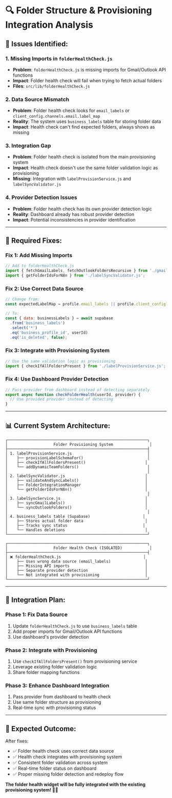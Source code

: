 # 🔍 **Folder Structure & Provisioning Integration Analysis**

## 🚨 **Issues Identified:**

### **1. Missing Imports in `folderHealthCheck.js`**
- **Problem**: `folderHealthCheck.js` is missing imports for Gmail/Outlook API functions
- **Impact**: Folder health check will fail when trying to fetch actual folders
- **Files**: `src/lib/folderHealthCheck.js`

### **2. Data Source Mismatch**
- **Problem**: Folder health check looks for `email_labels` or `client_config.channels.email.label_map`
- **Reality**: The system uses `business_labels` table for storing folder data
- **Impact**: Health check can't find expected folders, always shows as missing

### **3. Integration Gap**
- **Problem**: Folder health check is isolated from the main provisioning system
- **Impact**: Health check doesn't use the same folder validation logic as provisioning
- **Missing**: Integration with `labelProvisionService.js` and `labelSyncValidator.js`

### **4. Provider Detection Issues**
- **Problem**: Folder health check has its own provider detection logic
- **Reality**: Dashboard already has robust provider detection
- **Impact**: Potential inconsistencies in provider identification

---

## 🔧 **Required Fixes:**

### **Fix 1: Add Missing Imports**
```javascript
// Add to folderHealthCheck.js
import { fetchGmailLabels, fetchOutlookFoldersRecursive } from './gmailLabelSync.js';
import { getFolderIdsForN8n } from './labelSyncValidator.js';
```

### **Fix 2: Use Correct Data Source**
```javascript
// Change from:
const expectedLabelMap = profile.email_labels || profile.client_config?.channels?.email?.label_map || {};

// To:
const { data: businessLabels } = await supabase
  .from('business_labels')
  .select('*')
  .eq('business_profile_id', userId)
  .eq('is_deleted', false);
```

### **Fix 3: Integrate with Provisioning System**
```javascript
// Use the same validation logic as provisioning
import { checkIfAllFoldersPresent } from './labelProvisionService.js';
```

### **Fix 4: Use Dashboard Provider Detection**
```javascript
// Pass provider from dashboard instead of detecting separately
export async function checkFolderHealth(userId, provider) {
  // Use provided provider instead of detecting
}
```

---

## 📊 **Current System Architecture:**

```
┌─────────────────────────────────────────────────────────────┐
│                    Folder Provisioning System                │
├─────────────────────────────────────────────────────────────┤
│ 1. labelProvisionService.js                                 │
│    ├── provisionLabelSchemaFor()                            │
│    ├── checkIfAllFoldersPresent()                          │
│    └── addDynamicTeamFolders()                              │
│                                                             │
│ 2. labelSyncValidator.js                                   │
│    ├── validateAndSyncLabels()                             │
│    ├── FolderIntegrationManager                            │
│    └── getFolderIdsForN8n()                                │
│                                                             │
│ 3. labelSyncService.js                                     │
│    ├── syncGmailLabels()                                   │
│    └── syncOutlookFolders()                                │
│                                                             │
│ 4. business_labels table (Supabase)                       │
│    ├── Stores actual folder data                           │
│    ├── Tracks sync status                                 │
│    └── Handles deletions                                   │
└─────────────────────────────────────────────────────────────┘

┌─────────────────────────────────────────────────────────────┐
│                    Folder Health Check (ISOLATED)            │
├─────────────────────────────────────────────────────────────┤
│ ❌ folderHealthCheck.js                                    │
│    ├── Uses wrong data source (email_labels)               │
│    ├── Missing API imports                                 │
│    ├── Separate provider detection                         │
│    └── Not integrated with provisioning                    │
└─────────────────────────────────────────────────────────────┘
```

---

## 🎯 **Integration Plan:**

### **Phase 1: Fix Data Source**
1. Update `folderHealthCheck.js` to use `business_labels` table
2. Add proper imports for Gmail/Outlook API functions
3. Use dashboard's provider detection

### **Phase 2: Integrate with Provisioning**
1. Use `checkIfAllFoldersPresent()` from provisioning service
2. Leverage existing folder validation logic
3. Share folder mapping functions

### **Phase 3: Enhance Dashboard Integration**
1. Pass provider from dashboard to health check
2. Use same folder structure as provisioning
3. Real-time sync with provisioning status

---

## 🚀 **Expected Outcome:**

After fixes:
- ✅ Folder health check uses correct data source
- ✅ Health check integrates with provisioning system
- ✅ Consistent folder validation across system
- ✅ Real-time folder status on dashboard
- ✅ Proper missing folder detection and redeploy flow

**The folder health widget will be fully integrated with the existing provisioning system! 🎯✨**

